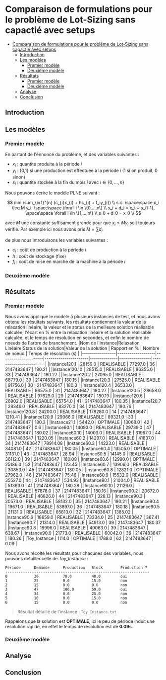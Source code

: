 # Comparaison de formulations pour le problème de Lot-Sizing sans capactié avec setups

- [Comparaison de formulations pour le problème de Lot-Sizing sans capactié avec setups](#comparaison-de-formulations-pour-le-problème-de-lot-sizing-sans-capactié-avec-setups)
  - [Introduction](#introduction)
  - [Les modèles](#les-modèles)
    - [Premier modèle](#premier-modèle)
    - [Deuxième modèle](#deuxième-modèle)
  - [Résultats](#résultats)
    - [Premier modèle](#premier-modèle-1)
    - [Deuxième modèle](#deuxième-modèle-1)
  - [Analyse](#analyse)
  - [Conclusion](#conclusion)


## Introduction


## Les modèles
### Premier modèle
  En partant de l'énnoncé du problème, et des variables suivantes :
  - $x_{i}$ : quantité produite à la période $i$
  - $y_{i}$ : {0,1} si une production est effectuée à la période $i$ (1 si on produit, 0 sinon)
  - $s_{i}$ : quantité stockée à la fin du mois $i$
  avec $i \in \{0,..., n\}$

  Nous pouvons écrire le modèle PLNE suivant :

  $$
    min \sum_{i=1}^{n} (c_{i}x_{i} + hs_{i} + f_iy_{i}) \\
    s.c. \space\space x_i \leq M y_i, \space\space \forall i \in \{0,...,n\} \\
    s_i + d_i = x_i + s_{i-1}, \space\space \forall i \in \{1,...,n\} \\
    s_0 + d_0 = x_0 \\
  $$

  avec $M$ une constante suffisament grande pour que $x_i \leq M y_i$ soit toujours vérifié. Par exemple ici nous avons pris $M = \sum{d_i}$.

  de plus nous introduisons les variables suivantes :

  - $c_{i}$ : coût de production à la période $i$
  - $h$ : coût de stockage (fixe)
  - $f_{i}$ : coût de mise en marche de la machine à la période $i$




### Deuxième modèle

## Résultats

### Premier modèle

Nous avons appliqué le modèle à plusieurs instances de test, et nous avons obtenu les résultats suivants, les résultats contiennent la valeur de la relaxation linéaire, la valeur et le status de la meilleure solution réalisable calculée, l'écart en % entre la relaxation linéaire et la solution réalisable calculée, et le temps de résolution en secondes, et enfin le nombre de noeuds de l'arbre de branchement.
|Nom de l'instance|Relaxation Linéaire|Status de la solution|Valeur de la solution | Rapport en % | Nombre de noeud | Temps de résolution (s) |
|-----------------|-------------------|---------------------|----------------------|--------------|----------------|------------------------|
|Instance120.1   | 28159.0 | REALISABLE | 77297.0 | 36 | 2147483647 | 180.21 |
|Instance120.10   | 28515.0 | REALISABLE | 86355.0 | 33 | 2147483647 | 180.27 |
|Instance120.2   | 27095.0 | REALISABLE | 68779.0 | 39 | 2147483647 | 180.15 |
|Instance120.3   | 27525.0 | REALISABLE | 91756.0 | 30 | 2147483647 | 180.3 |
|Instance120.4   | 26533.0 | REALISABLE | 86575.0 | 31 | 2147483647 | 180.27 |
|Instance120.5   | 28658.0 | REALISABLE | 97629.0 | 29 | 2147483647 | 180.19 |
|Instance120.6   | 26902.0 | REALISABLE | 65754.0 | 41 | 2147483647 | 180.35 |
|Instance120.7   | 28346.0 | REALISABLE | 83270.0 | 34 | 2147483647 | 180.76 |
|Instance120.8   | 24200.0 | REALISABLE | 178280.0 | 14 | 2147483647 | 1210.41 |
|Instance120.9   | 29066.0 | REALISABLE | 89321.0 | 33 | 2147483647 | 180.3 |
|Instance21.1   | 5442.0 | OPTIMALE | 13068.0 | 42 | 2147483647 | 0.6 |
|Instance60.1   | 14093.0 | REALISABLE | 29739.0 | 47 | 2147483647 | 180.02 |
|Instance60.10   | 14003.0 | REALISABLE | 31967.0 | 44 | 2147483647 | 1220.05 |
|Instance60.2   | 14297.0 | REALISABLE | 41837.0 | 34 | 2147483647 | 78914.08 |
|Instance60.3   | 14223.0 | REALISABLE | 34081.0 | 42 | 2147483647 | 180.05 |
|Instance60.4   | 13505.0 | OPTIMALE | 31131.0 | 43 | 2147483647 | 28.94 |
|Instance60.5   | 14145.0 | REALISABLE | 36112.0 | 39 | 2147483647 | 180.09 |
|Instance60.6   | 12990.0 | OPTIMALE | 25186.0 | 52 | 2147483647 | 123.45 |
|Instance60.7   | 13906.0 | REALISABLE | 30853.0 | 45 | 2147483647 | 180.05 |
|Instance60.8   | 12821.0 | OPTIMALE | 27962.0 | 46 | 2147483647 | 75.46 |
|Instance60.9   | 15532.0 | REALISABLE | 35527.0 | 44 | 2147483647 | 534.93 |
|Instance90.1   | 21004.0 | REALISABLE | 51363.0 | 41 | 2147483647 | 180.28 |
|Instance90.10   | 21126.0 | REALISABLE | 57878.0 | 37 | 2147483647 | 180.16 |
|Instance90.2   | 20672.0 | REALISABLE | 46826.0 | 44 | 2147483647 | 328.13 |
|Instance90.3   | 20573.0 | REALISABLE | 58132.0 | 35 | 2147483647 | 180.21 |
|Instance90.4   | 19671.0 | REALISABLE | 53897.0 | 36 | 2147483647 | 180.18 |
|Instance90.5   | 21131.0 | REALISABLE | 65813.0 | 32 | 2147483647 | 1385.02 |
|Instance90.6   | 18659.0 | REALISABLE | 73334.0 | 25 | 2147483647 | 367.41 |
|Instance90.7   | 21314.0 | REALISABLE | 54913.0 | 39 | 2147483647 | 180.37 |
|Instance90.8   | 18996.0 | REALISABLE | 49063.0 | 39 | 2147483647 | 638.67 |
|Instance90.9   | 21773.0 | REALISABLE | 60042.0 | 36 | 2147483647 | 180.26 |
|Toy_Instance   | 1114.0 | OPTIMALE | 1788.0 | 62 | 2147483647 | 0.09 |



Nous avons récolté les résultats pour chacunes des variables, nous pouvons détailler celle de *Toy_Instance* :

```
Période      Demande      Production   Stock        Production ?
-----------------------------------------------------------------
0            30           70.0         40.0         oui
1            25           0.0          15.0         non
2            15           0.0          0.0          non
3            47           106.0        59.0         oui
4            34           0.0          25.0         non
5            10           0.0          15.0         non
6            15           0.0          0.0          non
```
> Résultat détaillé de l'instance : `Toy_Instance.txt`

Rappelons que la solution est **OPTIMALE**, ici le peu de période induit une résolution rapide, en effet le temps de résolution est de **0.09s**. 



### Deuxième modèle

## Analyse

## Conclusion


